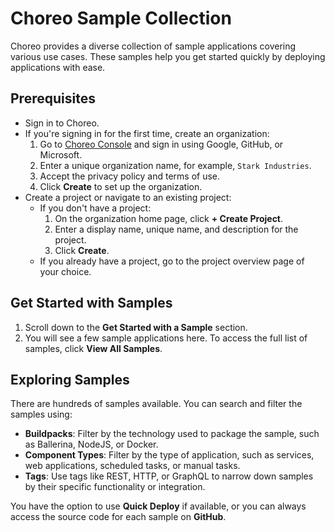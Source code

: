 # Choreo Sample Collection

Choreo provides a diverse collection of sample applications covering various use cases. These samples help you get started quickly by deploying applications with ease.

## Prerequisites

- Sign in to Choreo.  
- If you're signing in for the first time, create an organization:  
    1. Go to [Choreo Console](https://console.choreo.dev/) and sign in using Google, GitHub, or Microsoft.  
    2. Enter a unique organization name, for example, `Stark Industries`.  
    3. Accept the privacy policy and terms of use.  
    4. Click **Create** to set up the organization.  
- Create a project or navigate to an existing project:  
    - If you don't have a project:  
        1. On the organization home page, click **\+ Create Project**.  
        2. Enter a display name, unique name, and description for the project.  
        3. Click **Create**.  
    - If you already have a project, go to the project overview page of your choice.

## Get Started with Samples

1. Scroll down to the **Get Started with a Sample** section.  
2. You will see a few sample applications here. To access the full list of samples, click **View All Samples**.

## Exploring Samples

There are hundreds of samples available. You can search and filter the samples using:

- **Buildpacks**: Filter by the technology used to package the sample, such as Ballerina, NodeJS, or Docker.  
- **Component Types**: Filter by the type of application, such as services, web applications, scheduled tasks, or manual tasks.  
- **Tags**: Use tags like REST, HTTP, or GraphQL to narrow down samples by their specific functionality or integration.

You have the option to use **Quick Deploy** if available, or you can always access the source code for each sample on **GitHub**.
